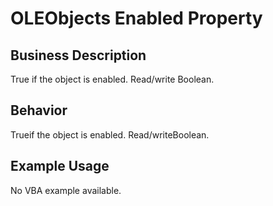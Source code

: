 # OLEObjects Enabled Property

## Business Description
True if the object is enabled. Read/write Boolean.

## Behavior
Trueif the object is enabled. Read/writeBoolean.

## Example Usage
No VBA example available.